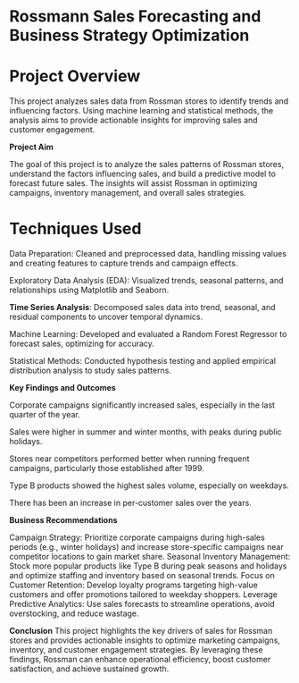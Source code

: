 # Rossmann Sales Forecasting and Business Strategy Optimization
# **Project Overview**

This project analyzes sales data from Rossman stores to identify trends and influencing factors. Using machine learning and statistical methods, the analysis aims to provide actionable insights for improving sales and customer engagement.

**Project Aim**

The goal of this project is to analyze the sales patterns of Rossman stores, understand the factors influencing sales, and build a predictive model to forecast future sales. The insights will assist Rossman in optimizing campaigns, inventory management, and overall sales strategies.

# **Techniques Used**

Data Preparation: Cleaned and preprocessed data, handling missing values and creating features to capture trends and campaign effects.

Exploratory Data Analysis (EDA): Visualized trends, seasonal patterns, and relationships using Matplotlib and Seaborn.

**Time Series Analysis**: Decomposed sales data into trend, seasonal, and residual components to uncover temporal dynamics.

Machine Learning: Developed and evaluated a Random Forest Regressor to forecast sales, optimizing for accuracy.

Statistical Methods: Conducted hypothesis testing and applied empirical distribution analysis to study sales patterns.

**Key Findings and Outcomes**

Corporate campaigns significantly increased sales, especially in the last quarter of the year.

Sales were higher in summer and winter months, with peaks during public holidays.

Stores near competitors performed better when running frequent campaigns, particularly those established after 1999.

Type B products showed the highest sales volume, especially on weekdays.

There has been an increase in per-customer sales over the years.

**Business Recommendations**

Campaign Strategy: Prioritize corporate campaigns during high-sales periods (e.g., winter holidays) and increase store-specific campaigns near competitor locations to gain market share.
Seasonal Inventory Management: Stock more popular products like Type B during peak seasons and holidays and optimize staffing and inventory based on seasonal trends.
Focus on Customer Retention: Develop loyalty programs targeting high-value customers and offer promotions tailored to weekday shoppers.
Leverage Predictive Analytics: Use sales forecasts to streamline operations, avoid overstocking, and reduce wastage.

**Conclusion**
This project highlights the key drivers of sales for Rossman stores and provides actionable insights to optimize marketing campaigns, inventory, and customer engagement strategies. By leveraging these findings, Rossman can enhance operational efficiency, boost customer satisfaction, and achieve sustained growth.


